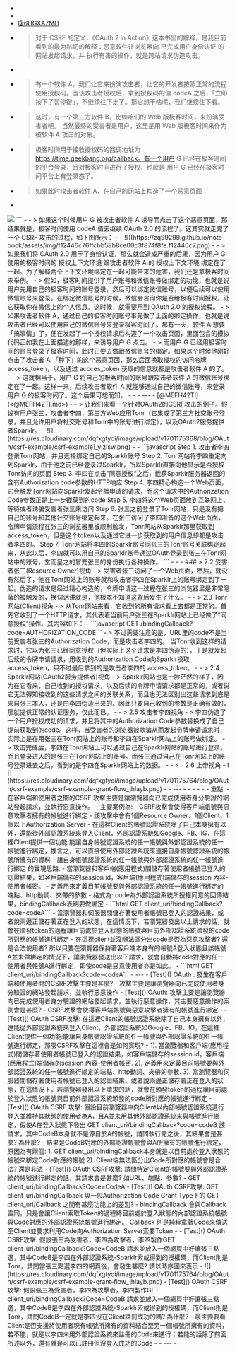 - 
- 
- [@6HGXA7MH](<@6HGXA7MH.md>)
- > 对于 CSRF 的定义，《OAuth 2 in Action》这本书里的解释，是我目前看到的最为贴切的解释：恶意软件让浏览器向 已完成用户身份认证 的网站发起请求，并 执行有害的操作，就是跨站请求伪造攻击。
- 
- >  有一个软件 A，我们让它来扮演攻击者，让它的开发者按照正常的流程使用授权码。当该攻击者授权后，拿到授权码的值 codeA 之后，「立即按下了暂停键」，不继续往下走了。那它想干啥呢，我们继续往下看。
- > 这时，有一个第三方软件 B，比如咱们的 Web 版极客时间，来扮演受害者吧。 当然最终的受害者是用户，这里是用 Web 版极客时间来作为被软件 A 攻击的对象。
- > 极客时间用于接收授权码的回调地址为 https://time.geekbang.org/callback。有一个用户 G 已经在极客时间的平台登录，且对极客时间进行了授权，也就是 用户 G 已经在极客时间平台上有登录态了。
- > 如果此时攻击者软件 A，在自己的网站上构造了一个恶意页面：
- ```html
<html>
  <img src ="https://time.geekbang.org/callback？code=codeA">
</html>```
- 
- > 如果这个时候用户 G 被攻击者软件 A 诱导而点击了这个恶意页面，那结果就是，极客时间使用 codeA 值去继续 OAuth 2.0 的流程了。这其实就走完了一个 CSRF 攻击的过程，如下图所示：
- 
- ![](https://zq99299.github.io/note-book/assets/img/f12446c76ffcbb58b8ce00c3f874f8fe.f12446c7.png)
- 
- > 如果我们将 OAuth 2.0 用于了身份认证，那么就会造成严重的后果，因为用户 G 使用的极客时间的 授权上下文环境 跟攻击者软件 A 的 授权上下文环境 绑定在了一起。为了解释两个上下文环境绑定在一起可能带来的危害，我们还是拿极客时间来举例。
- > 假如，极客时间提供了用户账号和微信账号做绑定的功能，也就是说用户先用自己的极客时间的账号登录，然后可以绑定微信账号，以便后续可以使用微信账号来登录。在绑定微信账号的时候，微信会咨询你是否给极客时间授权，让它获取你在微信上的个人信息。这时候，就需要用到 OAuth 2.0 的授权流程。
- > 如果攻击者软件 A，通过自己的极客时间账号事先做了上面的绑定操作，也就是说攻击者已经可以使用自己的微信账号来登录极客时间了。那有一天，软件 A 想要「搞事情」了，便在发起了一个授权请求后构造了一个攻击页面，里面包含的模拟代码正如我在上面描述的那样，来诱导用户 G 点击。
- > 而用户 G 已经用极客时间的账号登录了极客时间，此时正要去做跟微信账号的绑定。如果这个时候他刚好点击了攻击者 A 「种下」的这个恶意页面，那么后面换取授权的访问令牌 access_token，以及通过 accces_token 获取的信息就都是攻击者软件 A 的了。
- 
- > 这就相当于，用户 G 将自己的极客时间的账号跟攻击者软件 A 的微信账号绑定在了一起。这样一来，后续攻击者软件 A 就能够通过自己的微信账号，来登录用户 G 的极客时间了。这个后果可想而知。
- 
- 
- ---
- [@MEFH42TI](<@MEFH42TI.md>)
- 
- > 让我们来看一个针对OAuth2的CSRF攻击的例子。假设有用户张三，攻击者李四，第三方Web应用Tonr（它集成了第三方社交账号登录，并且允许用户将社交账号和Tonr中的账号进行绑定），以及OAuth2服务提供者Sparklr。
- ![](https://res.cloudinary.com/dqfxgtyoi/image/upload/v1701175368/blog/OAuth/csrf-example/csrf-example1_yizlsw.png)
- 
- ```javascript
Step 1. 攻击者李四登录Tonr网站，并且选择绑定自己的Sparklr账号
Step 2. Tonr网站将李四重定向到Sparklr，由于他之前已经登录过Sparklr，所以Sparklr直接向他显示是否授权Tonr访问的页面
Step 3. 李四在点击”同意授权“之后，截获Sparklr服务器返回的含有Authorization code参数的HTTP响应
Step 4. 李四精心构造一个Web页面，它会触发Tonr网站向Sparklr发起令牌申请的请求，而这个请求中的Authorization Code参数正是上一步截获到的code
Step 5. 李四将这个Web页面放到互联网上，等待或者诱骗受害者张三来访问
Step 6. 张三之前登录了Tonr网站，只是没有把自己的账号和其他社交账号绑定起来。在张三访问了李四准备的这个Web页面，令牌申请流程在张三的浏览器里被顺利触发，Tonr网站从Sparklr那里获取到access_token，但是这个token以及通过它进一步获取到的用户信息却都是攻击者李四的。
Step 7. Tonr网站将李四的Sparklr账号同张三的Tonr账号关联绑定起来，从此以后，李四就可以用自己的Sparklr账号通过OAuth登录到张三在Tonr网站中的账号，堂而皇之的冒充张三的身份执行各种操作。
```
- 
-  
- ### > 2.2 受害者张三(Resource Owner)视角
    - > 受害者张三访问了一个Web页面，然后，就没有然后了，他在Tonr网站上的账号就和攻击者李四在Sparklr上的账号绑定到了一起。伪造的请求是经过精心构造的，令牌申请这一过程在张三的浏览器里是非常隐蔽的被触发的，换句话讲就是，他根本不知道这背后发生了什么。
- 
- > 2.3 Tonr网站(Client)视角
    - > 从Tonr网站来看，它收到的所有请求看上去都是正常的。首先它收到了一个HTTP请求，其代表着当前用户张三在Sparklr网站上已经做了“同意授权”操作。其内容如下：
    - ```javascript
GET /bindingCallback?code=AUTHORIZATION_CODE```
    - > 不过需要注意的是，URL里的code不是当前受害者张三的Authorization Code，而是攻击者李四的。 当Tonr收到这样的请求时，它以为张三已经同意授权（但实际上这个请求是李四伪造的），于是就发起后续的令牌申请请求，用收到的Authorization Code向Sparklr换取access_token，只不过最后拿到的是攻击者李四的 access_token。
- 
- > 2.4 Sparklr网站(OAuth2服务提供者)视角
    - > Sparklr网站也是一脸茫然的样子，因为在它看来，自己收到的授权请求，以及后续的令牌申请请求都是正常的，或者说它无法得知接收到的这些请求之间的关联关系，而且也无法区别出这些请求到底是来自张三本人，还是由李四伪造出来的。因此只要自己收到的参数是正确有效的，那就提供正常的认证服务，仅此而已。
- 
- > 2.5 攻击者李四视角
    - >  李四伪造了一个用户授权成功的请求，并且将其中的Authorization Code参数替换成了自己提前获取到的code。这样，当受害者的浏览器被欺骗从而发起令牌申请请求时，实际上是在用张三在Tonr网站上的账号和李四在Sparklr网站上的账号做绑定。
    - > 攻击完成后，李四在Tonr网站上可以通过自己在Sparklr网站的账号进行登录，而且登录进入的是张三在Tonr网站上的账号。而张三通过自己在Tonr网站上的账号登录进去之后，看到的是李四在Sparklr网站上的数据。
- 
- >　2.6 上帝视角
- ![](https://res.cloudinary.com/dqfxgtyoi/image/upload/v1701175764/blog/OAuth/csrf-example/csrf-example-grant-flow_jhlayb.png)
- 
- ---
- 
- 
- 
- 
- 
- 重點:
- 在客戶端和使用者之間的CSRF 攻擊主要是讓瀏覽器向已完成使用者身分驗證的網站發起請求，並執行惡意操作。
- 主要案例為:
- CSRF攻擊會使得客戶端帳號與惡意攻擊者擁有的帳號進行綁定
    - 該攻擊中會有1個Resource Owner、1個Client、1個以上Authorization Server
    - 在這裡Client的帳號認證系統除了自己本身擁有以外，還能從外部認證系統來登入Client，外部認證系統如Google、FB、IG，在這裡Client提供一個功能:能讓自身帳號認證系統的任一帳號與外部認證系統的任一帳號進行綁定，換言之，可以直接使用外部認證系統來連接自身帳號認證系統的帳號所擁有的資料
        - 讓自身帳號認證系統的任一帳號與外部認證系統的任一帳號進行綁定 的實現思路:
            - 當瀏覽器和客戶端(應用程式)間儲存著使用者帳號已登入的認證結果，如客戶端儲存的session id，客戶端(應用程式)端儲存的session 內容-使用者帳密。 
            -  定義用來定義目前帳號要與外部認證系統的任一帳號進行綁定的端點、http動詞、夾帶的參數
                - 格式為: code為外部認證系統所授權同意的回傳結果，bindingCallback表明要做綁定
                - ```html
GET client_uri/bindingCallback?code=codeA```
            - 當瀏覽器和伺服器間儲存著使用者帳號已登入的認證結果，或者說兩邊正儲存著正在登入的狀態，在這情況下，若瀏覽器發出以上請求的話，就會在頒發token的過程讓目前處於登入狀態的帳號與目前外部認證系統頒發的code所對應的帳號進行綁定
    - 在這裡client並沒辦法區分出code是否為惡意攻擊者? 還是合法使用者? 所以只要在瀏覽器保持著客戶端本身有的帳號A登入狀態且該帳號A並未做綁定的情況下，讓瀏覽器發送出以下請求，就會自動將code對應的任一使用者與帳號A進行綁定，即使code是惡意使用者亦是如此。
    - ```html
GET client_uri/bindingCallback?code=codeA```
- ---
- [Test](<Test.md>) OAuth : 發生在客戶端和使用者間的CSRF攻擊主要是甚麼?
    - 攻擊主要是讓瀏覽器向已完成使用者身分驗證的網站發起請求，並執行惡意操作
- [Test](<Test.md>) OAuth: 攻擊主要是讓瀏覽器向已完成使用者身分驗證的網站發起請求，並執行惡意操作，其主要惡意操作的案例會是甚麼?
    - CSRF攻擊會使得客戶端帳號與惡意攻擊者擁有的帳號進行綁定
- 
- [Test](<Test.md>) OAuth CSRF攻擊: 在這裡Client的帳號認證系統除了自己本身擁有以外，還能從外部認證系統來登入Client，外部認證系統如Google、FB、IG，在這裡Client提供一個功能:能讓自身帳號認證系統的任一帳號與外部認證系統的任一帳號進行綁定，那麼CSRF攻擊在這裡會是如何實現?
    - 1). 當瀏覽器和客戶端(應用程式)間儲存著使用者帳號已登入的認證結果，如客戶端儲存的session id，客戶端(應用程式)端儲存的session 內容-使用者帳密.  2). 定義用來定義目前帳號要與外部認證系統的任一帳號進行綁定的端點、http動詞、夾帶的參數.  3). 當瀏覽器和伺服器間儲存著使用者帳號已登入的認證結果，或者說兩邊正儲存著正在登入的狀態，在這情況下，若瀏覽器發出以上請求的話，就會在頒發token的過程讓目前處於登入狀態的帳號與目前外部認證系統頒發的code所對應的帳號進行綁定
- [Test](<Test.md>) OAuth CSRF 攻擊: 假設目前瀏覽器中向Client以內部帳號認證系統進行登入並維持其狀態的使用者為A，且A並未用其他外部認證系統來與帳號進行綁定，假使A在登入狀態下發出 GET client_uri/bindingCallback?code=codeB 該請求，其中CodeB本身就不是源自於A的帳號，請問執行完之後，其結果會是甚麼? 為什麼?
    - 結果是CodeB對應的外部認證帳號會與A所擁有的帳號進行綁定，原因為有兩個: 1. GET client_uri/bindingCallback本身就是以目前處於登入狀態的帳號來綁定Code對應的帳號 2). Client端無法區分出Code所對應的帳號會是合法? 還是非法
- [Test](<Test.md>) OAuth CSRF攻擊: 請問特定Client的帳號要與外部認證系統的帳號進行綁定的話，其請求會是甚麼? 如URL、端點、參數?
    - GET client_uri/bindingCallback?Code=CodeA
- [Test](<Test.md>) OAuth CSRF攻擊: GET client_uri/bindingCallback 與一般Authorization Code Grant Type下的 GET client_uri/Callback 之間有甚麼功能上的差別? 
    - bindingCallback 會與Callback雷同，只是會讓Client索取Token的過程將目前處於登入狀態的內部認證系統帳號與Code對應的外部認證系統帳號進行綁定。 Callback 則是純粹拿著Code來傳送至Client並要求利用Code向Authorization Server索要Token
- 
- [Test](<Test.md>) OAuth CSRF攻擊: 假設張三為受害者，李四為攻擊者，李四製作GET client_uri/bindingCallback?Code=CodeB 請求並放入一個網頁中好讓張三點選，其中CodeB是李四在外部認證系統-Sparklr索或得到的授權碼，而Client則是Tonr，請問當張三點選李四的網頁後，會發生甚麼? 請以時序圖來表示
    - ![](https://res.cloudinary.com/dqfxgtyoi/image/upload/v1701175764/blog/OAuth/csrf-example/csrf-example-grant-flow_jhlayb.png)
- [Test](<Test.md>) OAuth CSRF攻擊: 假設張三為受害者，李四為攻擊者，李四製作GET client_uri/bindingCallback?Code=CodeB 請求並放入一個網頁中好讓張三點選，其中CodeB是李四在外部認證系統-Sparklr索或得到的授權碼，而Client則是Tonr，請問CodeB一定就是李四沒在Client註冊成功的嗎? 為什麼?
    - 最主要要看Client是否支援將使用者現有帳號所擁有的資料結合至另一個帳號所擁有的資料，若不能，就是以李四未用外部認證系統來註冊的Code來進行；若能的話除了前面所述以外，還有就是可以已註冊但沒登入成功的Code
- 
- ---
- 
